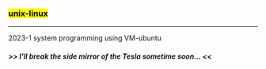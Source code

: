 ### <mark>unix-linux</mark>
***
2023-1 system programming using VM-ubuntu
#####  *>> I'll break the side mirror of the Tesla sometime soon... <<*

